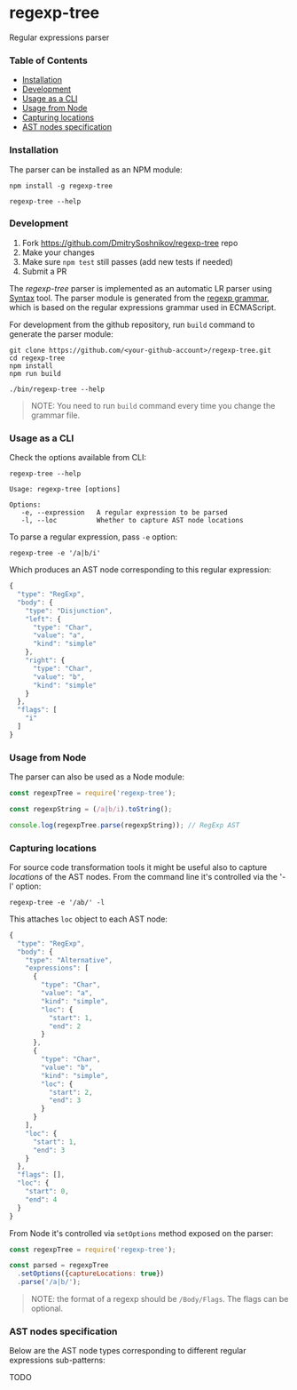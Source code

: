 # regexp-tree
Regular expressions parser

### Table of Contents

- [Installation](#installation)
- [Development](#development)
- [Usage as a CLI](#usage-as-a-cli)
- [Usage from Node](#usage-from-node)
- [Capturing locations](#capturing-locations)
- [AST nodes specification](#ast-nodes-specification)

### Installation

The parser can be installed as an NPM module:

```
npm install -g regexp-tree

regexp-tree --help
```

### Development

1. Fork https://github.com/DmitrySoshnikov/regexp-tree repo
2. Make your changes
3. Make sure `npm test` still passes (add new tests if needed)
4. Submit a PR

The _regexp-tree_ parser is implemented as an automatic LR parser using [Syntax](https://www.npmjs.com/package/syntax-cli) tool. The parser module is generated from the [regexp grammar](https://github.com/DmitrySoshnikov/mips-parser/blob/regexp-tree/regexp.bnf), which is based on the regular expressions grammar used in ECMAScript.

For development from the github repository, run `build` command to generate the parser module:

```
git clone https://github.com/<your-github-account>/regexp-tree.git
cd regexp-tree
npm install
npm run build

./bin/regexp-tree --help
```

> NOTE: You need to run `build` command every time you change the grammar file.

### Usage as a CLI

Check the options available from CLI:

```
regexp-tree --help
```

```
Usage: regexp-tree [options]

Options:
   -e, --expression   A regular expression to be parsed
   -l, --loc          Whether to capture AST node locations
```

To parse a regular expression, pass `-e` option:

```
regexp-tree -e '/a|b/i'
```

Which produces an AST node corresponding to this regular expression:

```js
{
  "type": "RegExp",
  "body": {
    "type": "Disjunction",
    "left": {
      "type": "Char",
      "value": "a",
      "kind": "simple"
    },
    "right": {
      "type": "Char",
      "value": "b",
      "kind": "simple"
    }
  },
  "flags": [
    "i"
  ]
}
```

### Usage from Node

The parser can also be used as a Node module:

```js
const regexpTree = require('regexp-tree');

const regexpString = (/a|b/i).toString();

console.log(regexpTree.parse(regexpString)); // RegExp AST
```

### Capturing locations

For source code transformation tools it might be useful also to capture _locations_ of the AST nodes. From the command line it's controlled via the '-l' option:

```
regexp-tree -e '/ab/' -l
```

This attaches `loc` object to each AST node:

```js
{
  "type": "RegExp",
  "body": {
    "type": "Alternative",
    "expressions": [
      {
        "type": "Char",
        "value": "a",
        "kind": "simple",
        "loc": {
          "start": 1,
          "end": 2
        }
      },
      {
        "type": "Char",
        "value": "b",
        "kind": "simple",
        "loc": {
          "start": 2,
          "end": 3
        }
      }
    ],
    "loc": {
      "start": 1,
      "end": 3
    }
  },
  "flags": [],
  "loc": {
    "start": 0,
    "end": 4
  }
}
```

From Node it's controlled via `setOptions` method exposed on the parser:

```js
const regexpTree = require('regexp-tree');

const parsed = regexpTree
  .setOptions({captureLocations: true})
  .parse('/a|b/');
```

> NOTE: the format of a regexp should be `/Body/Flags`. The flags can be optional.

### AST nodes specification

Below are the AST node types corresponding to different regular expressions sub-patterns:

TODO
